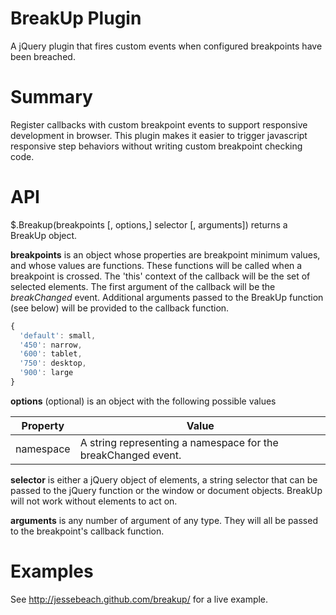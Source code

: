 BreakUp Plugin
=======

A jQuery plugin that fires custom events when configured breakpoints have been breached.


Summary
=======

Register callbacks with custom breakpoint events to support responsive development in browser. This plugin makes it easier to trigger javascript responsive step behaviors without writing custom breakpoint checking code.


API
=======

$.Breakup(breakpoints [, options,] selector [, arguments]) returns a BreakUp object.

**breakpoints** is an object whose properties are breakpoint minimum values, and whose values are functions. These functions will be called when a breakpoint is crossed. The 'this' context of the callback will be the set of selected elements. The first argument of the callback will be the *breakChanged* event. Additional arguments passed to the BreakUp function (see below) will be provided to the callback function.

```javascript
{
  'default': small,
  '450': narrow,
  '600': tablet,
  '750': desktop,
  '900': large
}
```

**options** (optional) is an object with the following possible values

<table>
  <thead>
    <tr>
      <th>Property</th>
      <th>Value</th>
    </tr>
  </thead>
  <tbody>
    <tr>
      <td>namespace</td>
      <td>A string representing a namespace for the breakChanged event.</td>
    </tr>
  </tbody>
</table>

**selector** is either a jQuery object of elements, a string selector that can be passed to the jQuery function or the window or document objects. BreakUp will not work without elements to act on. 

**arguments** is any number of argument of any type. They will all be passed to the breakpoint's callback function.

Examples
=======

See http://jessebeach.github.com/breakup/ for a live example.
